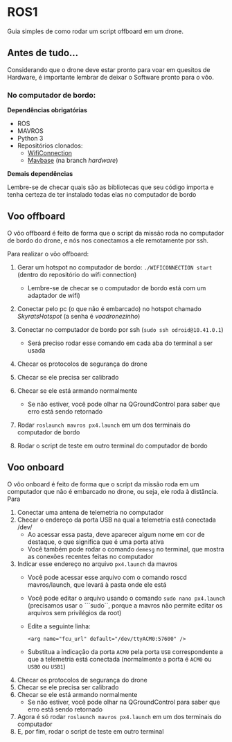 # ROS1

Guia simples de como rodar um script offboard em um drone. 

## Antes de tudo... 

Considerando que o drone deve estar pronto para voar em quesitos de Hardware, é importante lembrar de deixar o Software pronto para o vôo. 

### No computador de bordo:

**Dependências obrigatórias**

- ROS
- MAVROS
- Python 3
- Repositórios clonados:
    - [WifiConnection](https://github.com/SkyRats/WifiConnection)
    - [Mavbase](https://github.com/SkyRats/mavbase) (na branch *hardware*)

**Demais dependências**

Lembre-se de checar quais são as bibliotecas que seu código importa e tenha certeza de ter instalado todas elas no computador de bordo

## Voo offboard
O vôo offboard é feito de forma que o script da missão roda no computador de bordo do drone, e nós nos conectamos a ele remotamente por ssh. 

Para realizar o vôo offboard:

1. Gerar um hotspot no computador de bordo: ```./WIFICONNECTION start``` (dentro do repositório do wifi connection)
    - Lembre-se de checar se o computador de bordo está com um adaptador de wifi)


2. Conectar pelo pc (o que não é embarcado) no hotspot chamado *SkyratsHotspot* (a senha é *voadronezinho*)

3. Conectar no computador de bordo por ssh (```sudo ssh odroid@10.41.0.1```)
    - Será preciso rodar esse comando em cada aba do terminal a ser usada
4. Checar os protocolos de segurança do drone
5. Checar se ele precisa ser calibrado
6. Checar se ele está armando normalmente
    - Se não estiver, você pode olhar na QGroundControl para saber que erro está sendo retornado
7. Rodar ```roslaunch mavros px4.launch``` em um dos terminais do computador de bordo
8. Rodar o script de teste em outro terminal do computador de bordo

## Voo onboard
O vôo onboard é feito de forma que o script da missão roda em um computador que não é embarcado no drone, ou seja, ele roda à distância. Para 
1. Conectar uma antena de telemetria no computador
2. Checar o endereço da porta USB na qual a telemetria está conectada
/dev/
    - Ao acessar essa pasta, deve aparecer algum nome em cor de destaque, o que significa que é uma porta ativa
    - Você também pode rodar o comando ```demesg``` no terminal, que mostra as conexões recentes feitas no computador
3. Indicar esse endereço no arquivo ```px4.launch``` da mavros
    - Você pode acessar esse arquivo com o comando roscd mavros/launch, que levará à pasta onde ele está 
    - Você pode editar o arquivo usando o comando ```sudo nano px4.launch``` (precisamos usar o ```sudo``, porque a mavros não permite editar os arquivos sem privilégios da root)
    - Edite a seguinte linha: 
    
        ```<arg name="fcu_url" default="/dev/ttyACM0:57600" />```
    - Substitua a indicação da porta ```ACM0``` pela porta ```USB``` correspondente a que a telemetria está conectada (normalmente a porta é ```ACM0``` ou ```USB0``` ou ```USB1```)
4. Checar os protocolos de segurança do drone
5. Checar se ele precisa ser calibrado
6. Checar se ele está armando normalmente
    - Se não estiver, você pode olhar na QGroundControl para saber que erro está sendo retornado
7. Agora é só rodar ```roslaunch mavros px4.launch``` em um dos terminais do computador
8. E, por fim, rodar o script de teste em outro terminal


